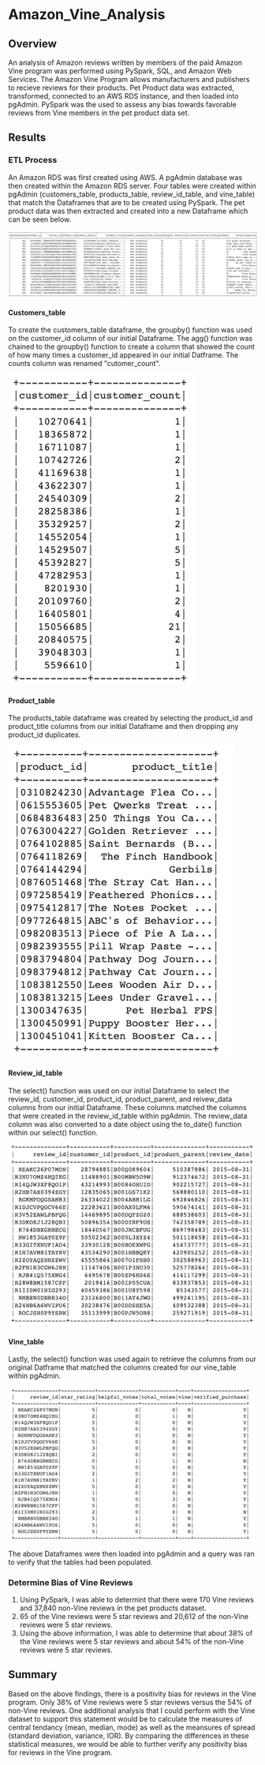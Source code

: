 # Amazon_Vine_Analysis
## Overview
An analysis of Amazon reviews written by members of the paid Amazon Vine program was performed using PySpark, SQL, and Amazon Web Services. The Amazon Vine Program allows manufacturers and publishers to recieve reviews for their products. Pet Product data was extracted, transformed, connected to an AWS RDS instance, and then loaded into pgAdmin. PySpark was the used to assess any bias towards favorable reviews from Vine members in the pet product data set.   
## Results
### ETL Process
An Amazon RDS was first created using AWS. A pgAdmin database was then created within the Amazon RDS server. Four tables were created within pgAdmin (customers_table, products_table, review_id_table, and vine_table) that match the Dataframes that are to be created using PySpark. The pet product data was then extracted and created into a new Dataframe which can be seen below.

![this is an image](https://github.com/dsilvaggio/Amazon_Vine_Analysis/blob/main/Resources/Screen%20Shot%202022-06-11%20at%209.26.17%20PM.png)
#### Customers_table
To create the customers_table dataframe, the groupby() function was used on the customer_id column of our initial Dataframe. The agg() function was chained to the groupby() function to create a column that showed the count of how many times a customer_id appeared in our initial Datframe. The counts column was renamed "cutomer_count".

![this is an image](https://github.com/dsilvaggio/Amazon_Vine_Analysis/blob/main/Resources/Screen%20Shot%202022-06-11%20at%209.28.30%20PM.png)
#### Product_table
The products_table dataframe was created by selecting the product_id and product_title columns from our initial Dataframe and then dropping any product_id duplicates. 

![This is an image](https://github.com/dsilvaggio/Amazon_Vine_Analysis/blob/main/Resources/Screen%20Shot%202022-06-11%20at%209.29.24%20PM.png)
#### Review_id_table
The select() function was used on our initial Dataframe to select the review_id, customer_id, product_id, product_parent, and reivew_data columns from our initial Dataframe. These columns matched the columns that were created in the review_id_table within pgAdmin. The review_data column was also converted to a date object using the to_date() function within our select() function.

![This is an image](https://github.com/dsilvaggio/Amazon_Vine_Analysis/blob/main/Resources/Screen%20Shot%202022-06-11%20at%209.29.37%20PM.png)
#### Vine_table
Lastly, the select() function was used again to retrieve the columns from our original Datframe that matched the columns created for our vine_table within pgAdmin.

![This is an image](https://github.com/dsilvaggio/Amazon_Vine_Analysis/blob/main/Resources/Screen%20Shot%202022-06-11%20at%209.29.47%20PM.png)

The above Dataframes were then loaded into pgAdmin and a query was ran to verify that the tables had been populated. 

### Determine Bias of Vine Reviews
1. Using PySpark, I was able to determint that there were 170 Vine reviews and 37,840 non-Vine reviews in the pet products dataset. 
2. 65 of the Vine reviews were 5 star reviews and 20,612 of the non-Vine reviews were 5 star reviews.
3. Using the above information, I was able to determine that about 38% of the Vine reviews were 5 star reviews and about 54% of the non-Vine reviews were 5 star reviews.  

## Summary
Based on the above findings, there is a positivity bias for reviews in the Vine program. Only 38% of Vine reviews were 5 star reviews versus the 54% of non-Vine reviews. One additional analysis that I could perform with the Vine dataset to support this statement would be to calculate the measures of central tendancy (mean, median, mode) as well as the meansures of spread (standard deviation, variance, IOR). By comparing the differences in these statistical measures, we would be able to further verify any positivity bias for reviews in the Vine program.  
